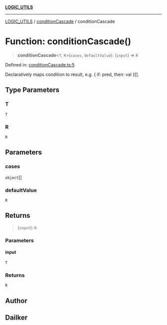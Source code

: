 [**LOGIC_UTILS**](../../README.md)

***

[LOGIC_UTILS](../../README.md) / [conditionCascade](../README.md) / conditionCascade

# Function: conditionCascade()

> **conditionCascade**\<`T`, `R`\>(`cases`, `defaultValue`): (`input`) => `R`

Defined in: [conditionCascade.ts:5](https://github.com/dailker/everyutil/blob/b7f22b082046077d9fa17a48e94d4c255288033b/src/logic/conditionCascade.ts#L5)

Declaratively maps condition to result, e.g. { if: pred, then: val }[].

## Type Parameters

### T

`T`

### R

`R`

## Parameters

### cases

`object`[]

### defaultValue

`R`

## Returns

> (`input`): `R`

### Parameters

#### input

`T`

### Returns

`R`

## Author

## Dailker
